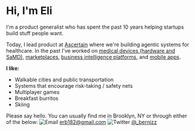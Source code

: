 
# Hi, I'm Eli

I'm a product generalist who has spent the past 10 years helping startups build stuff people want.

Today, I lead product at [Ascertain](www.ascertain.com) where we're building agentic systems for healthcare. In the past I've worked on [medical devices (hardware and SaMD)](https://optainhealth.com/), [marketplaces](https://torchdental.com/), [business intelligence platforms](https://seatgeek.com/enterprise), and [mobile apps](https://www.forbes.com/sites/annefield/2023/08/09/sallie-mae-buys-key-assets-of-scholarship-app-scholly/).

**I like:**

- Walkable cities and public transportation
- Systems that encourage risk-taking / safety nets
- Multiplayer games
- Breakfast burritos
- Skiing

Please say hello. You can usually find me in Brooklyn, NY or through either of the below:
<img src="/assets/icons/email.svg" alt="Email" class="contact-icon"> [erb182@gmail.com](mailto:erb182@gmail.com)
<img src="/assets/icons/twitter.svg" alt="Twitter" class="contact-icon"> [@_bernizz](https://twitter.com/_bernizz)
